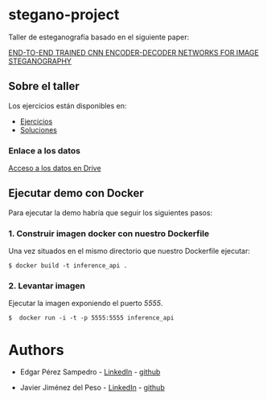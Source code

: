 # stegano-project
Taller de esteganografía basado en el siguiente paper:

[END-TO-END TRAINED CNN ENCODER-DECODER NETWORKS FOR IMAGE
STEGANOGRAPHY](https://arxiv.org/pdf/1711.07201.pdf)

## Sobre el taller
Los ejercicios están disponibles en:

- [Ejercicios](train_model/AI%20un%20Mensaje%20oculto%20para%20ti.ipynbAI_un_Mensaje_oculto_para_ti.ipynb)
- [Soluciones](train_model/[SOLUCIONES]_AI_un_Mensaje_oculto_para_ti.ipynb)

### Enlace a los datos
[Acceso a los datos en Drive](https://drive.google.com/drive/folders/1Hgg9Mas5tvLcebIUhLBrtn8YON3bQSfF?usp=sharing)

## Ejecutar demo con Docker
Para ejecutar la demo habría que seguir los siguientes pasos:

### 1. Construir imagen docker con nuestro Dockerfile

Una vez situados en el mismo directorio que nuestro Dockerfile ejecutar:

```shell
$ docker build -t inference_api .
```

### 2. Levantar imagen
Ejecutar la imagen exponiendo el puerto *5555*.

```shell
$  docker run -i -t -p 5555:5555 inference_api
```

# Authors

- Edgar Pérez Sampedro - [LinkedIn](https://www.linkedin.com/in/edgar-p%C3%A9rez-sampedro-a63b68100) - [github](https://github.com/Fidu)

- Javier Jiménez del Peso - [LinkedIn](https://www.linkedin.com/in/javier-jim%C3%A9nez-del-peso-b4559a147) - [github](https://github.com/javijdp)